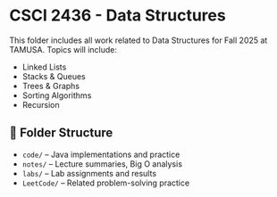 # CSCI 2436 - Data Structures

This folder includes all work related to Data Structures for Fall 2025 at TAMUSA. Topics will include:

- Linked Lists
- Stacks & Queues
- Trees & Graphs
- Sorting Algorithms
- Recursion

## 📂 Folder Structure
- `code/` – Java implementations and practice
- `notes/` – Lecture summaries, Big O analysis
- `labs/` – Lab assignments and results
- `LeetCode/` – Related problem-solving practice
